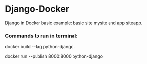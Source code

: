 # Django-Docker
Django in Docker basic example:  basic site mysite and app siteapp.

### Commands to run in terminal:
docker build --tag python-django .

docker run --publish 8000:8000 python-django
